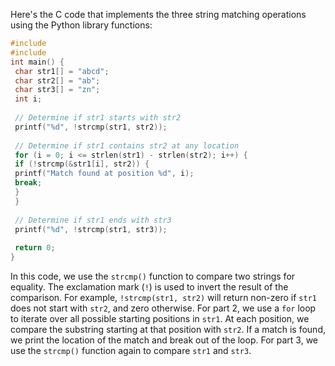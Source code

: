 Here's the C code that implements the three string matching operations using the Python library functions:
```c
#include 
#include 
int main() {
 char str1[] = "abcd";
 char str2[] = "ab";
 char str3[] = "zn";
 int i;
 
 // Determine if str1 starts with str2
 printf("%d", !strcmp(str1, str2));
 
 // Determine if str1 contains str2 at any location
 for (i = 0; i <= strlen(str1) - strlen(str2); i++) {
 if (!strcmp(&str1[i], str2)) {
 printf("Match found at position %d", i);
 break;
 }
 }
 
 // Determine if str1 ends with str3
 printf("%d", !strcmp(str1, str3));
 
 return 0;
}
```
In this code, we use the `strcmp()` function to compare two strings for equality. The exclamation mark (`!`) is used to invert the result of the comparison. For example, `!strcmp(str1, str2)` will return non-zero if `str1` does not start with `str2`, and zero otherwise.
For part 2, we use a `for` loop to iterate over all possible starting positions in `str1`. At each position, we compare the substring starting at that position with `str2`. If a match is found, we print the location of the match and break out of the loop.
For part 3, we use the `strcmp()` function again to compare `str1` and `str3`.

